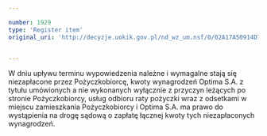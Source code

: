 ```yaml
---

number: 1929
type: 'Register item'
original_uri: 'http://decyzje.uokik.gov.pl/nd_wz_um.nsf/0/02A17A50914D71ADC1257722002A5C8A?OpenDocument'


---
```


W dniu upływu terminu wypowiedzenia należne i wymagalne stają się niezapłacone przez Pożyczkobiorcę, kwoty wynagrodzeń Optima S.A. z tytułu umówionych a nie wykonanych wyłącznie z przyczyn leżących po stronie Pożyczkobiorcy, usług odbioru raty pożyczki wraz z odsetkami w miejscu zamieszkania Pożyczkobiorcy i Optima S.A. ma prawo do wystąpienia na drogę sądową o zapłatę łącznej kwoty tych niezapłaconych wynagrodzeń.
